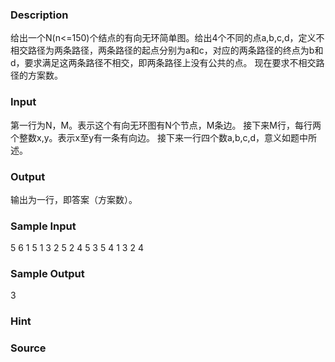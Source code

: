 
### Description

给出一个N(n<=150)个结点的有向无环简单图。给出4个不同的点a,b,c,d，定义不相交路径为两条路径，两条路径的起点分别为a和c，对应的两条路径的终点为b和d，要求满足这两条路径不相交，即两条路径上没有公共的点。
现在要求不相交路径的方案数。


### Input
第一行为N，M。表示这个有向无环图有N个节点，M条边。
接下来M行，每行两个整数x,y。表示x至y有一条有向边。
接下来一行四个数a,b,c,d，意义如题中所述。

### Output
输出为一行，即答案（方案数）。


### Sample Input
5 6
1 5
1 3
2 5
2 4
5 3
5 4
1 3 2 4


### Sample Output
3

### Hint

### Source
